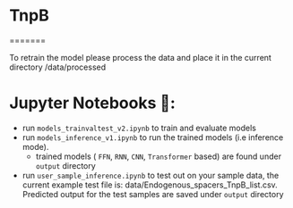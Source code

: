 # TnpB
=======

  To retrain the model please process the data  and place it in the current directory /data/processed

# Jupyter Notebooks 📔:

- run `models_trainvaltest_v2.ipynb` to train and evaluate models
- run `models_inference_v1.ipynb` to run the trained models (i.e inference mode).
  - trained models ( `FFN`, `RNN`, `CNN`, `Transformer` based) are found under `output` directory 
- run `user_sample_inference.ipynb`  to test out on your sample data, the current example test file is: data/Endogenous_spacers_TnpB_list.csv.  Predicted output for the test samples are saved under `output` directory 
